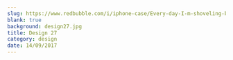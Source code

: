 ```yaml
---
slug: https://www.redbubble.com/i/iphone-case/Every-day-I-m-shoveling-by-solo244/15405965.PM7U2
blank: true
background: design27.jpg
title: Design 27
category: design
date: 14/09/2017
---
```

